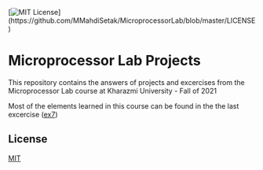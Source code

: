 
[![MIT License](https://img.shields.io/apm/l/atomic-design-ui.svg?)](https://github.com/MMahdiSetak/MicroprocessorLab/blob/master/LICENSE)
# Microprocessor Lab Projects

This repository contains the answers of projects and excercises from the Microprocessor Lab course at Kharazmi University - Fall of 2021

Most of the elements learned in this course can be found in the the last excercise ([ex7](./ex7))


## License

[MIT](https://choosealicense.com/licenses/mit/)

  
